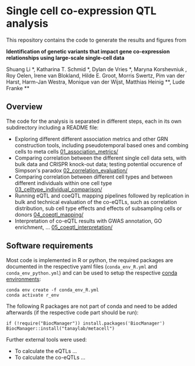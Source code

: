# Single cell co-expression QTL analysis

This repository contains the code to generate the results and figures from

**Identification of genetic variants that impact gene co-expression relationships using large-scale single-cell data**

Shuang Li *, Katharina T. Schmid *, Dylan de Vries *, Maryna Korshevniuk , Roy Oelen, Irene van Blokland, Hilde E. Groot, Morris Swertz, Pim van der Harst, Harm-Jan Westra, Monique van der Wijst, Matthias Heinig **, Lude Franke **

<add reference to publication here when available>

## Overview

The code for the analysis is separated in different steps, each in its own subdirectory including a README file:
* Exploring different different association metrics and other GRN construction tools, including pseudotemporal based ones and combing cells to meta cells [01_association_metrics/](01_association_metrics/)
* Comparing correlation between the different single cell data sets, with bulk data and CRISPR knock-out data; testing potential occurence of Simpson's paradox [02_correlation_evaluation/](02_correlation_evaluation/)
* Comparing correlation between different cell types and between different individuals within one cell type [03_celltype_individual_comparison/](03_celltype_individual_comparison/)
* Running eQTL and coeQTL mapping pipelines followed by replication in bulk and technical evaluation of the co-eQTLs, such as correlation distribution, sub cell type effects and effects of subsampling cells or donors [04_coeqtl_mapping/](04_coeqtl_mapping/)
* Interpretation of co-eQTL results with GWAS annotation, GO enrichment, ... [05_coeqtl_interpretation/](05_coeqtl_interpretation/)

## Software requirements

Most code is implemented in R or python, the required packages are documented in the respective yaml files (`conda_env_R.yml` and `conda_env_python.yml`) and can be used to setup the respective [conda environments](https://docs.conda.io/en/latest/):

```
conda env create -f conda_env_R.yml
conda activate r_env
```

The following R packages are not part of conda and need to be added afterwards (if the respective code part should be run):

```
if (!require("BiocManager")) install.packages('BiocManager') 
BiocManager::install("tanaylab/metacell")
```

Further external tools were used:

* To calculate the eQTLs ...
* To calculate the co-eQTLs ...





